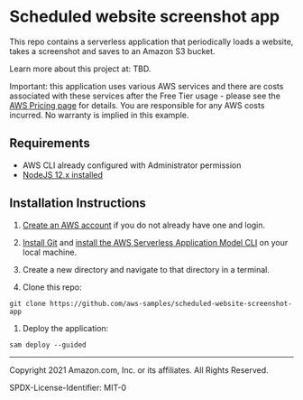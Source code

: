 # Scheduled website screenshot app

This repo contains a serverless application that periodically loads a website, takes a screenshot and saves to an Amazon S3 bucket.

Learn more about this project at: TBD.

Important: this application uses various AWS services and there are costs associated with these services after the Free Tier usage - please see the [AWS Pricing page](https://aws.amazon.com/pricing/) for details. You are responsible for any AWS costs incurred. No warranty is implied in this example.

## Requirements

* AWS CLI already configured with Administrator permission
* [NodeJS 12.x installed](https://nodejs.org/en/download/)

## Installation Instructions

1. [Create an AWS account](https://portal.aws.amazon.com/gp/aws/developer/registration/index.html) if you do not already have one and login.

1. [Install Git](https://git-scm.com/book/en/v2/Getting-Started-Installing-Git) and [install the AWS Serverless Application Model CLI](https://docs.aws.amazon.com/serverless-application-model/latest/developerguide/serverless-sam-cli-install.html) on your local machine.

1. Create a new directory and navigate to that directory in a terminal.

1. Clone this repo:

```
git clone https://github.com/aws-samples/scheduled-website-screenshot-app
```
1. Deploy the application:
```
sam deploy --guided
```

----
Copyright 2021 Amazon.com, Inc. or its affiliates. All Rights Reserved.

SPDX-License-Identifier: MIT-0